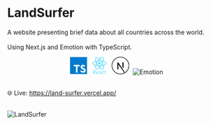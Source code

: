 # LandSurfer

A website presenting brief data about all countries across the world.
</br></br>
Using Next.js and Emotion with TypeScript.
<div align="center">
<img src="https://raw.githubusercontent.com/devicons/devicon/master/icons/typescript/typescript-original.svg" title="Typescript" alt="Typescript" width="40" height="40"  />&nbsp;
 <img src="https://github.com/devicons/devicon/blob/master/icons/react/react-original-wordmark.svg" title="React" alt="React" width="40" height="40"/>&nbsp;
  <img src="https://github.com/devicons/devicon/blob/master/icons/nextjs/nextjs-line.svg" title="Nextjs" alt="Nextjs" width="40" height="40"/>&nbsp;
<img src="https://emotion.sh/logo-96x96.png" title="Emotion" alt="Emotion" width="40" height="40"/>&nbsp;
</div>
</br>

:globe_with_meridians: Live: https://land-surfer.vercel.app/

</br>

<img src="https://i.postimg.cc/MpByYvh4/landing-page.jpg" alt="LandSurfer" />
